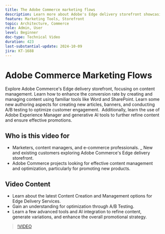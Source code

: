 ```yaml
---
title: The Adobe Commerce marketing flows
description: Learn more about Adobe's Edge delivery storefront showcasing content management helping with the marketing flow.
feature: Marketing Tools, Storefront
topic: Architecture, Commerce
role: Admin, User
level: Beginner
doc-type: Technical Video
duration: 423
last-substantial-update: 2024-10-09
jira: KT-1688
---
```


# Adobe Commerce Marketing Flows

Explore Adobe Commerce's Edge delivery storefront, focusing on content management. Learn how to enhance the conversion rate by creating and managing content using familiar tools like Word and SharePoint. Learn some new authoring aspects for creating new articles, banners, and conducting A/B testing to optimize customer engagement. ​ Additionally, learn the use of Adobe Experience Manager and generative AI tools to further refine content and ensure effective promotions. ​

## Who is this video for

- Marketers, content managers, and e-commerce professionals.
_ New and existing customers exploring Adobe Commerce's Edge delivery storefront.
- Adobe Commerce projects looking for effective content management and optimization, particularly for promoting new products. 

## Video Content
 
- Learn about the latest Content Creation and Management options for Edge Delivery Services. ​
- Gain an understanding for optimization through A/B Testing.
- Learn a few advanced tools and AI integration to refine content, generate variations, and enhance the overall promotional strategy. ​

>[!VIDEO](https://video.tv.adobe.com/v/3433527?learn=on)
